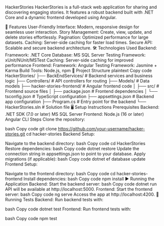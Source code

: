 HackerStories
HackerStories is a full-stack web application for sharing and discovering engaging stories. It features a robust backend built with .NET Core and a dynamic frontend developed using Angular.

🚀 Features
User-Friendly Interface: Modern, responsive design for seamless user interaction.
Story Management: Create, view, update, and delete stories effortlessly.
Pagination: Optimized performance for large datasets.
Caching: Server-side caching for faster load times.
Secure API: Scalable and secure backend architecture.
🛠️ Technologies Used
Backend:
Framework: .NET Core
Database: MS SQL Server
Testing Framework: xUnit/NUnit/MSTest
Caching: Server-side caching for improved performance
Frontend:
Framework: Angular
Testing Framework: Jasmine + Karma
Build Tools: Node.js, npm
📂 Project Structure
plaintext
Copy code
HackerStories/
├── BackEndServices/        # Backend services and business logic
├── Controllers/            # API controllers for routing
├── Models/                 # Data models
├── hacker-stories-frontend/ # Angular frontend code
│   ├── src/                # Frontend source files
│   ├── package.json        # Frontend dependencies
│   └── tsconfig.json       # TypeScript configuration
├── appsettings.json        # Backend app configuration
├── Program.cs              # Entry point for the backend
└── HackerStories.sln       # Solution file
🖥️ Setup Instructions
Prerequisites
Backend:
.NET SDK (7.0 or later)
MS SQL Server
Frontend:
Node.js (16 or later)
Angular CLI
Steps
Clone the repository:

bash
Copy code
git clone https://github.com/your-username/hacker-stories.git
cd hacker-stories
Backend Setup:

Navigate to the backend directory:
bash
Copy code
cd HackerStories
Restore dependencies:
bash
Copy code
dotnet restore
Update the connection string in appsettings.json to point to your database.
Apply migrations (if applicable):
bash
Copy code
dotnet ef database update
Frontend Setup:

Navigate to the frontend directory:
bash
Copy code
cd hacker-stories-frontend
Install dependencies:
bash
Copy code
npm install
▶️ Running the Application
Backend:
Start the backend server:
bash
Copy code
dotnet run
API will be available at http://localhost:5000.
Frontend:
Start the frontend server:
bash
Copy code
ng serve
Access the app at http://localhost:4200.
🧪 Running Tests
Backend:
Run backend tests with:

bash
Copy code
dotnet test
Frontend:
Run frontend tests with:

bash
Copy code
npm test

